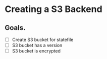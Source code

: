 # Creating a S3 Backend

## Goals.

- [ ] Create S3 bucket for statefile
- [ ] S3 bucket has a version
- [ ] S3 bucket is encrypted